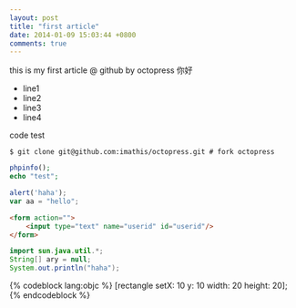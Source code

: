 ```yaml
---
layout: post
title: "first article"
date: 2014-01-09 15:03:44 +0800
comments: true
---
```


this is my first article @ github by octopress
你好

* line1
* line2
* line3
* line4

code test
```
$ git clone git@github.com:imathis/octopress.git # fork octopress
```

``` php php test
phpinfo();
echo "test";
```

``` javascript javascript test
alert('haha');
var aa = "hello";
```

``` html html test
<form action="">
    <input type="text" name="userid" id="userid"/>
</form>
```

``` java java tset
import sun.java.util.*;
String[] ary = null;
System.out.println("haha");
```

{% codeblock lang:objc %}
[rectangle setX: 10 y: 10 width: 20 height: 20];
{% endcodeblock %}
